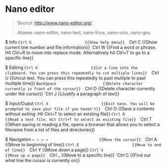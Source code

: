 # Nano editor

> Source: http://www.nano-editor.org/

> Aliases: nano-editor, nano-text, nano-linux, nano-unix, nano-gnu

$ Info
    `Ctrl G                        {{Show help menu}} 
    `Ctrl C                        {{Show current line number and file information}} 
    `Ctrl W                        {{Find a word or phrase. Hit Ctrl+R to move into replace mode. Alternatively hit Ctrl+T to go to a specific line}} 

$ Editing
    `Ctrl K                        {{Cut a line into the clipboard. You can press this repeatedly to cut multiple lines}} 
    `Ctrl U                        {{Uncut text. You can press this repeatedly to past multiple to past multiple time}} 
    `BackSpace                     {{Delete character currently in front of the cursor}} 
    `Ctrl D                        {{Delete character currently under the cursor}} 
    `Ctrl J                        {{Justify a paragraph of text}} 

$ Input/Ouput
    `Ctrl X                        {{Exit nano. You will be prompted to save your file if you haven't}} 
    `Ctrl O                        {{Save a contents without exiting. Hit Ctrl+T to select an existing file}} 
    `Ctrl R                        {{Read a text file. Hit Ctrl+T to select an existing file}} 
    `Ctrl T                        {{When saving or reading a file, opens a browser that allows you to select a filename from a list of files and directories}} 

$ Navigation
    `← ↑ → →                       {{Move the cursor}} 
    `Ctrl A                        {{Move to beginning of line}} 
    `Ctrl E                        {{Move to end of line}} 
    `Ctrl Y                        {{Move down a page}} 
    `Ctrl V                        {{Move up a page}} 
    `Ctrl _                        {{Move to a specific line}} 
    `Ctrl C                        {{Find out what line the cursor is currently on}} 

